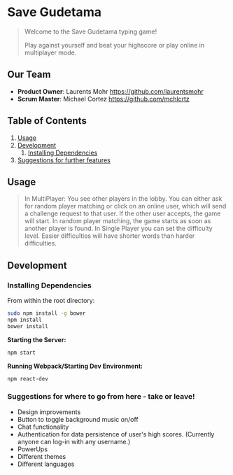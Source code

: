 # Save Gudetama
> Welcome to the Save Gudetama typing game! 
>
> Play against yourself and beat your highscore or play online in multiplayer mode.

## Our Team
  - __Product Owner__: Laurents Mohr https://github.com/laurentsmohr
  - __Scrum Master__: Michael Cortez https://github.com/mchlcrtz
  
## Table of Contents

1. [Usage](#Usage)
1. [Development](#development)
    1. [Installing Dependencies](#installing-dependencies)
1. [Suggestions for further features](#Suggestions-for-where-to-go-from-here---take-or-leave!)

## Usage

> In MultiPlayer: You see other players in the lobby. You can either ask for random player matching or click on an online user, which will 
send a challenge request to that user. If the other user accepts, the game will start. In random player matching, the game starts as soon as another player is found.
> In Single Player you can set the difficulty level. Easier difficulties will have shorter words than harder difficulties.


## Development

### Installing Dependencies

From within the root directory:

```sh
sudo npm install -g bower
npm install
bower install
```
__Starting the Server:__
```sh
npm start
```
__Running Webpack/Starting Dev Environment:__
```sh
npm react-dev
```

### Suggestions for where to go from here - take or leave!
- Design improvements
- Button to toggle background music on/off
- Chat functionality
- Authentication for data persistence of user's high scores. (Currently anyone can log-in with any username.)
- PowerUps
- Different themes
- Different languages
